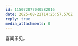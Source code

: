 ```yaml
---
id: 115072877040582016
date: 2025-08-22T14:25:57.576Z
reply: true
media_attachments: 0
---
```


喜闻乐见。

